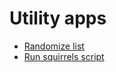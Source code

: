 # Utility apps

- [Randomize list](randomize-list.html)
- [Run squirrels script](run-squirrels.html)
